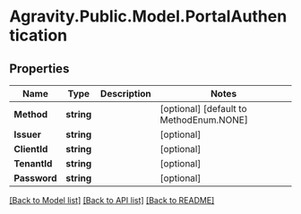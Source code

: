 # Agravity.Public.Model.PortalAuthentication

## Properties

Name | Type | Description | Notes
------------ | ------------- | ------------- | -------------
**Method** | **string** |  | [optional] [default to MethodEnum.NONE]
**Issuer** | **string** |  | [optional] 
**ClientId** | **string** |  | [optional] 
**TenantId** | **string** |  | [optional] 
**Password** | **string** |  | [optional] 

[[Back to Model list]](../README.md#documentation-for-models) [[Back to API list]](../README.md#documentation-for-api-endpoints) [[Back to README]](../README.md)

